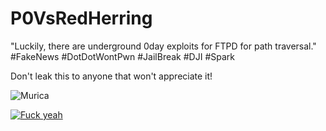 # P0VsRedHerring
"Luckily, there are underground 0day exploits for FTPD for path traversal." #FakeNews #DotDotWontPwn #JailBreak #DJI #Spark

Don't leak this to anyone that won't appreciate it!

![Murica](http://weknowmemes.com/wp-content/uploads/2014/07/4th-of-july-memes.jpg)

[![Fuck yeah](https://github.com/MAVProxyUser/P0VsRedHerring/raw/master/Still.jpeg)](https://www.youtube.com/watch?v=BTQ_CTih1HM)

